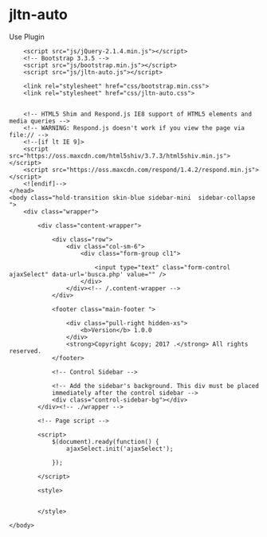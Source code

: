 # jltn-auto

Use Plugin

<!DOCTYPE html>
<html>
    <head>
        <meta charset="utf-8">
        <meta http-equiv="X-UA-Compatible" content="IE=edge">
        <title></title>
        <!-- Tell the browser to be responsive to screen width -->
        <meta content="width=device-width, initial-scale=1, maximum-scale=1, user-scalable=no" name="viewport">

        <script src="js/jQuery-2.1.4.min.js"></script>
        <!-- Bootstrap 3.3.5 -->
        <script src="js/bootstrap.min.js"></script>
        <script src="js/jltn-auto.js"></script>
        
        <link rel="stylesheet" href="css/bootstrap.min.css">
        <link rel="stylesheet" href="css/jltn-auto.css">
        

        <!-- HTML5 Shim and Respond.js IE8 support of HTML5 elements and media queries -->
        <!-- WARNING: Respond.js doesn't work if you view the page via file:// -->
        <!--[if lt IE 9]>
        <script src="https://oss.maxcdn.com/html5shiv/3.7.3/html5shiv.min.js"></script>
        <script src="https://oss.maxcdn.com/respond/1.4.2/respond.min.js"></script>
        <![endif]-->
    </head>
    <body class="hold-transition skin-blue sidebar-mini  sidebar-collapse ">
        <div class="wrapper">

            <div class="content-wrapper">

                <div class="row">
                    <div class="col-sm-6">
                        <div class="form-group cl1">

                            <input type="text" class="form-control ajaxSelect" data-url='busca.php' value="" />
                        </div>
                    </div><!-- /.content-wrapper -->
                </div>
                
                <footer class="main-footer ">

                    <div class="pull-right hidden-xs">
                        <b>Version</b> 1.0.0
                    </div>
                    <strong>Copyright &copy; 2017 .</strong> All rights reserved.
                </footer>

                <!-- Control Sidebar -->

                <!-- Add the sidebar's background. This div must be placed
                immediately after the control sidebar -->
                <div class="control-sidebar-bg"></div>
            </div><!-- ./wrapper -->

            <!-- Page script -->
            
            <script>
                $(document).ready(function() {
                    ajaxSelect.init('ajaxSelect');

                });

            </script>

            <style>
                

            </style>

    </body>
</html>



